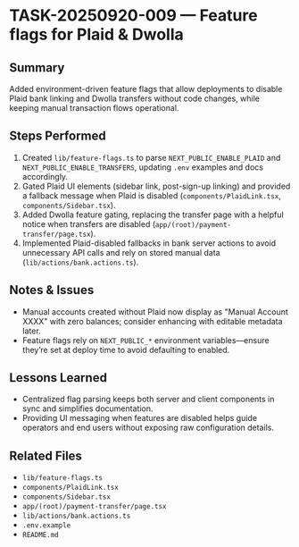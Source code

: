 # TASK-20250920-009 — Feature flags for Plaid & Dwolla

## Summary
Added environment-driven feature flags that allow deployments to disable Plaid bank linking and Dwolla transfers without code changes, while keeping manual transaction flows operational.

## Steps Performed
1. Created `lib/feature-flags.ts` to parse `NEXT_PUBLIC_ENABLE_PLAID` and `NEXT_PUBLIC_ENABLE_TRANSFERS`, updating `.env` examples and docs accordingly.
2. Gated Plaid UI elements (sidebar link, post-sign-up linking) and provided a fallback message when Plaid is disabled (`components/PlaidLink.tsx`, `components/Sidebar.tsx`).
3. Added Dwolla feature gating, replacing the transfer page with a helpful notice when transfers are disabled (`app/(root)/payment-transfer/page.tsx`).
4. Implemented Plaid-disabled fallbacks in bank server actions to avoid unnecessary API calls and rely on stored manual data (`lib/actions/bank.actions.ts`).

## Notes & Issues
- Manual accounts created without Plaid now display as "Manual Account XXXX" with zero balances; consider enhancing with editable metadata later.
- Feature flags rely on `NEXT_PUBLIC_*` environment variables—ensure they’re set at deploy time to avoid defaulting to enabled.

## Lessons Learned
- Centralized flag parsing keeps both server and client components in sync and simplifies documentation.
- Providing UI messaging when features are disabled helps guide operators and end users without exposing raw configuration details.

## Related Files
- `lib/feature-flags.ts`
- `components/PlaidLink.tsx`
- `components/Sidebar.tsx`
- `app/(root)/payment-transfer/page.tsx`
- `lib/actions/bank.actions.ts`
- `.env.example`
- `README.md`
